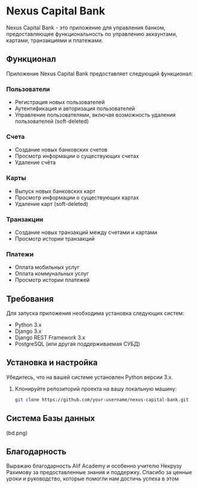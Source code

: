 # Nexus Capital Bank

Nexus Capital Bank - это приложение для управления банком, предоставляющее функциональность по управлению аккаунтами, картами, транзакциями и платежами.

## Функционал

Приложение Nexus Capital Bank предоставляет следующий функционал:

### Пользователи

- Регистрация новых пользователей
- Аутентификация и авторизация пользователей
- Управление пользователями, включая возможность удаления пользователей (soft-deleted)

### Cчета

- Создание новых банковских счетов
- Просмотр информации о существующих счетах
- Удаление счёта

### Карты

- Выпуск новых банковских карт
- Просмотр информации о существующих картах
- Удаление карт (soft-deleted)

### Транзакции

- Создание новых транзакций между счетами и картами
- Просмотр истории транзакций

### Платежи

- Оплата мобильных услуг
- Оплата коммунальных услуг
- Просмотр истории платежей

## Требования

Для запуска приложения необходима установка следующих систем:

- Python 3.x
- Django 3.x
- Django REST Framework 3.x
- PostgreSQL (или другая поддерживаемая СУБД)

## Установка и настройка

Убедитесь, что на вашей системе установлен Python версии 3.x.

1. Клонируйте репозиторий проекта на вашу локальную машину:
   ```bash
   git clone https://github.com/your-username/nexus-capital-bank.git

## Cистема Базы данных 
   (bd.png)
   
## Благодарность 

Выражаю благодарность Alif Academy и особенно учителю Некрузу Рахимову за предоставленные знания и поддержку. 
Спасибо за ценные уроки и руководство, которые помогли нам достичь успеха в этом

